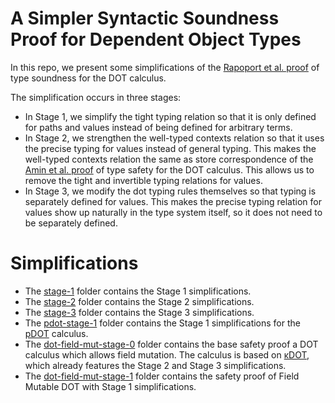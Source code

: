 # A Simpler Syntactic Soundness Proof for Dependent Object Types

In this repo, we present some simplifications of the [Rapoport et al.
proof](https://plg.uwaterloo.ca/~olhotak/pubs/oopsla17.pdf) of type soundness
for the DOT calculus.

The simplification occurs in three stages:
  - In Stage 1, we simplify the tight typing relation so that it is only defined
    for paths and values instead of being defined for arbitrary terms.
  - In Stage 2, we strengthen the well-typed contexts relation so that it uses
    the precise typing for values instead of general typing. This makes the
    well-typed contexts relation the same as store correspondence of the [Amin
    et al.
    proof](https://github.com/samuelgruetter/dot-calculus/blob/master/dev/lf/dot_top_bot.v)
    of type safety for the DOT calculus. This allows us to remove the tight and
    invertible typing relations for values.
  - In Stage 3, we modify the dot typing rules themselves so that typing is
    separately defined for values. This makes the precise typing relation for
    values show up naturally in the type system itself, so it does not need to
    be separately defined.

# Simplifications
- The
  [stage-1](https://github.com/themaplelab/dot-public/tree/master/dot-simpler/stage-1)
  folder contains the Stage 1 simplifications.
- The
  [stage-2](https://github.com/themaplelab/dot-public/tree/master/dot-simpler/stage-2)
  folder contains the Stage 2 simplifications.
- The
  [stage-3](https://github.com/themaplelab/dot-public/tree/master/dot-simpler/stage-3)
  folder contains the Stage 3 simplifications.
- The
  [pdot-stage-1](https://github.com/themaplelab/dot-public/tree/master/dot-simpler/pdot-stage-1)
  folder contains the Stage 1 simplifications for the
  [pDOT](https://plg.uwaterloo.ca/~olhotak/pubs/oopsla19.pdf) calculus.
- The
  [dot-field-mut-stage-0](https://github.com/themaplelab/dot-public/tree/master/dot-simpler/dot-field-mut-stage-0)
  folder contains the base safety proof a DOT calculus which allows field
  mutation. The calculus is based on
  [κDOT](https://plg.uwaterloo.ca/~olhotak/pubs/scala18.pdf), which already
  features the Stage 2 and Stage 3 simplifications.
- The
  [dot-field-mut-stage-1](https://github.com/themaplelab/dot-public/tree/master/dot-simpler/dot-field-mut-stage-1)
  folder contains the safety proof of Field Mutable DOT with Stage 1
  simplifications.
